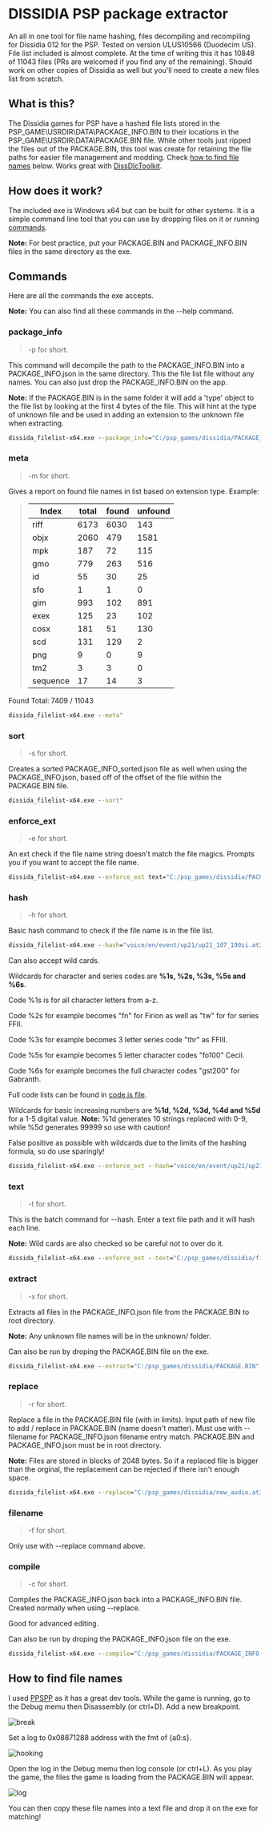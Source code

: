# DISSIDIA PSP package extractor

An all in one tool for file name hashing, files decompiling and recompiling for Dissidia 012 for the PSP. Tested on version ULUS10566 (Duodecim US). File list included is almost complete. At the time of writing this it has 10848 of 11043 files (PRs are welcomed if you find any of the remaining). Should work on other copies of Dissidia as well but you'll need to create a new files list from scratch.

## What is this?

The Dissidia games for PSP have a hashed file lists stored in the PSP_GAME\USRDIR\DATA\PACKAGE_INFO.BIN to their locations in the PSP_GAME\USRDIR\DATA\PACKAGE.BIN file. While other tools just ripped the files out of the PACKAGE.BIN, this tool was create for retaining the file paths for easier file management and modding. Check [how to find file names](#how-to-find-file-names) below. Works great with [DissDlcToolkit](https://github.com/adriangl/DissDlcToolkit).

## How does it work?

The included exe is Windows x64 but can be built for other systems. It is a simple command line tool that you can use by dropping files on it or running [commands](#commands).

**Note:** For best practice, put your PACKAGE.BIN and PACKAGE_INFO.BIN files in the same directory as the exe.

## Commands

Here are all the commands the exe accepts.

**Note:** You can also find all these commands in the --help command.

### package_info

> -p for short.

This command will decompile the path to the PACKAGE_INFO.BIN into a PACKAGE_INFO.json in the same directory. This the file list file without any names. You can also just drop the PACKAGE_INFO.BIN on the app.

**Note:** If the PACKAGE.BIN is in the same folder it will add a 'type' object to the file list by looking at the first 4 bytes of the file. This will hint at the type of unknown file and be used in adding an extension to the unknown file when extracting.

```cmd
dissida_filelist-x64.exe --package_info="C:/psp_games/dissidia/PACKAGE_INFO.BIN"
```

### meta

> -m for short.

Gives a report on found file names in list based on extension type. Example:

> | Index | total | found | unfound |
> | -------- | ------- | ------- | ------- |
> | riff     | 6173  | 6030  | 143     |
> | objx     | 2060  | 479   | 1581    |
> | mpk      | 187   | 72    | 115     |
> | gmo      | 779   | 263   | 516     |
> | id       | 55    | 30    | 25      |
> | sfo      | 1     | 1     | 0       |
> | gim      | 993   | 102   | 891     |
> | exex     | 125   | 23    | 102     |
> | cosx     | 181   | 51    | 130     |
> | scd      | 131   | 129   | 2       |
> | png      | 9     | 0     | 9       |
> | tm2      | 3     | 3     | 0       |
> | sequence | 17    | 14    | 3       |

Found Total: 7409 / 11043

```cmd
dissida_filelist-x64.exe --meta"
```

### sort

> -s for short.

Creates a sorted PACKAGE_INFO_sorted.json file as well when using the PACKAGE_INFO.json, based off of the offset of the file within the PACKAGE.BIN file.

```cmd
dissida_filelist-x64.exe --sort"
```

### enforce_ext

> -e for short.

An ext check if the file name string doesn't match the file magics. Prompts you if you want to accept the file name.

```cmd
dissida_filelist-x64.exe --enforce_ext text="C:/psp_games/dissidia/PACKAGE_INFO.json"
```

### hash

> -h for short.

Basic hash command to check if the file name is in the file list.

```cmd
dissida_filelist-x64.exe --hash="voice/en/event/up21/up21_107_190zi.at3"
```

Can also accept wild cards.

Wildcards for character and series codes are **%1s, %2s, %3s, %5s and %6s**.

Code %1s is for all character letters from a-z.

Code %2s for example becomes "fn" for Firion as well as "tw" for for series FFII.

Code %3s for example becomes 3 letter series code "thr" as FFIII.

Code %5s for example becomes 5 letter character codes "fo100" Cecil.

Code %6s for example becomes the full character codes "gst200" for Gabranth.

Full code lists can be found in [code.js file](src/codes.js).

Wildcards for basic increasing numbers are **%1d, %2d, %3d, %4d and %5d** for a 1-5 digital value. **Note:** %1d generates 10 strings replaced with 0-9, while %5d generates 99999 so use with caution!

False positive as possible with wildcards due to the limits of the hashing formula, so do use sparingly!

```cmd
dissida_filelist-x64.exe --enforce_ext --hash="voice/en/event/up21/up21_10%1d_190%2s.at3"
```

### text

> -t for short.

This is the batch command for --hash. Enter a text file path and it will hash each line.

**Note:** Wild cards are also checked so be careful not to over do it.

```cmd
dissida_filelist-x64.exe --enforce_ext --text="C:/psp_games/dissidia/file_names.txt"
```

### extract

> -x for short.

Extracts all files in the PACKAGE_INFO.json file from the PACKAGE.BIN to root directory.

**Note:** Any unknown file names will be in the unknown/ folder.

Can also be run by droping the PACKAGE.BIN file on the exe.

```cmd
dissida_filelist-x64.exe --extract="C:/psp_games/dissidia/PACKAGE.BIN"
```

### replace

> -r for short.

Replace a file in the PACKAGE.BIN file (with in limits). Input path of new file to add / replace in PACKAGE.BIN (name doesn't matter). Must use with --filename for PACKAGE_INFO.json filename entry match. PACKAGE.BIN and PACKAGE_INFO.json must be in root directory.

**Note:** Files are stored in blocks of 2048 bytes. So if a replaced file is bigger than the orginal, the replacement can be rejected if there isn't enough space.

```cmd
dissida_filelist-x64.exe --replace="C:/psp_games/dissidia/new_audio.at3" --filename="voice/en/event/up21/up21_107_190zi.at3"
```

### filename

> -f for short.

Only use with --replace command above.

### compile

> -c for short.

Compiles the PACKAGE_INFO.json back into a PACKAGE_INFO.BIN file. Created normally when using --replace.

Good for advanced editing.

Can also be run by droping the PACKAGE_INFO.json file on the exe.

```cmd
dissida_filelist-x64.exe --compile="C:/psp_games/dissidia/PACKAGE_INFO.json"
```

## How to find file names

I used [PPSPP](https://www.ppsspp.org/) as it has a great dev tools. While the game is running, go to the Debug memu then Disassembly (or ctrl+D). Add a new breakpoint.

![break](./img/break.png)

Set a log to 0x08871288 address with the fmt of {a0:s}.

![hooking](./img/hook.png)

Open the log in the Debug memu then log console (or ctrl+L). As you play the game, the files the game is loading from the PACKAGE.BIN will appear.

![log](./img/log.png)

You can then copy these file names into a text file and drop it on the exe for matching!
